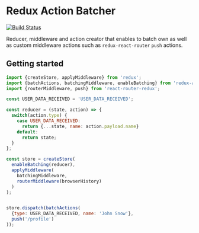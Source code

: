 # Redux Action Batcher

[![Build Status](https://travis-ci.org/ostap0207/redux-action-batcher.svg?branch=master)](https://travis-ci.org/ostap0207/redux-action-batcher)


Reducer, middleware and action creator that enables to batch own as well as custom middleware actions
such as `redux-react-router` `push` actions.

## Getting started

```javascript
import {createStore, applyMiddleware} from 'redux';
import {batchActions, batchingMiddleware, enableBatching} from 'redux-action-batcher';
import {routerMiddleware, push} from 'react-router-redux';

const USER_DATA_RECEIVED = 'USER_DATA_RECEIVED';

const reducer = (state, action) => {
  switch(action.type) {
    case USER_DATA_RECEIVED:
      return {...state, name: action.payload.name}
    default:
      return state;
  }
};

const store = createStore(
  enableBatching(reducer),
  applyMiddleware(
    batchingMiddleware,
    routerMiddleware(browserHistory)
  )
);


store.dispatch(batchActions(
  {type: USER_DATA_RECEIVED, name: 'John Snow'},
  push('/profile')
));

```

